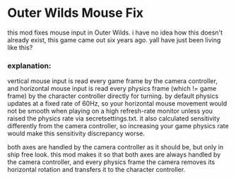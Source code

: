 # Outer Wilds Mouse Fix

this mod fixes mouse input in Outer Wilds. i have no idea how this doesn't already exist, this game came out six years ago. yall have just been living like this?

### explanation:

vertical mouse input is read every game frame by the camera controller, and horizontal mouse input is read every physics frame (which != game frame) by the character controller directly for turning. by default physics updates at a fixed rate of 60Hz, so your horizontal mouse movement would not be smooth when playing on a high refresh-rate monitor unless you raised the physics rate via secretsettings.txt. it also calculated sensitivity differently from the camera controller, so increasing your game physics rate would make this sensitivity discrepancy worse.

both axes are handled by the camera controller as it should be, but only in ship free look. this mod makes it so that both axes are always handled by the camera controller, and every physics frame the camera removes its horizontal rotation and transfers it to the character controller.
